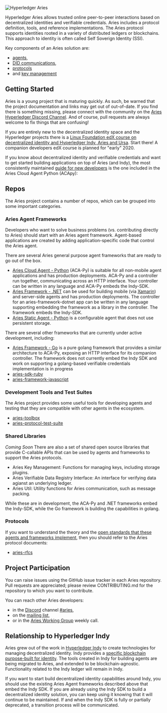 ![Hyperledger Aries](collateral/Hyperledger_Aries_Logo_Color.png)

Hyperledger Aries allows trusted online peer-to-peer interactions based on
decentralized identities and verifiable credentials. Aries includes a protocol
definition, tools, and reference implementations. The Aries protocol supports
identities rooted in a variety of distributed ledgers or blockchains. This
approach to identity is often called Self Soverign Identity (SSI).

Key components of an Aries solution are:
* [agents](
https://github.com/hyperledger/aries-rfcs/blob/master/concepts/0004-agents/README.md),
* [DID communications](
https://github.com/hyperledger/aries-rfcs/blob/master/concepts/0005-didcomm/README.md),
* [protocols](
https://github.com/hyperledger/aries-rfcs/blob/master/concepts/0003-protocols/README.md) 
* and [key management](
https://github.com/hyperledger/aries-rfcs/blob/master/concepts/0051-dkms/README.md)

## Getting Started

Aries is a young project that is maturing quickly. As such, be warned that the
project documentation and links may get out of out-of-date. If you find there is
something missing, please connect with the community on the [Aries Hyperledger
Discord Channel](https://discord.com/channels/905194001349627914/905206466410057728). And of course,
pull requests are always welcome to fix things that are confusing!

If you are entirely new to the decentralized identity space and the Hyperledger
projects there is a [Linux Foundation edX course on decentralized identity and
Hyperledger Indy, Aries and
Ursa](https://www.edx.org/course/identity-in-hyperledger-aries-indy-and-ursa).
Start there! A companion developers edX course is planned for "early" 2020.

If you know about decentralized identity and verifiable credentials and want to
get started building applications on top of Aries (and Indy), the most
consistently maintained [guide for new
developers](https://github.com/hyperledger/aries-cloudagent-python/tree/master/docs/GettingStartedAriesDev)
is the one included in the Aries Cloud Agent Python (ACApy):

## Repos

The Aries project contains a number of repos, which can be grouped into some
important categories.

### Aries Agent Frameworks

Developers who want to solve business problems (vs. contributing directly to Aries) should start with an Aries agent framework. Agent-based applications are created by adding application-specific code that control the Aries agent.

There are several Aries general purpose agent frameworks that are ready to go out of the box.

- [Aries Cloud Agent -
  Python](https://github.com/hyperledger/aries-cloudagent-python) (ACA-Py) is
  suitable for all non-mobile agent applications and has production deployments.
  ACA-Py and a controller run together, communicating across an HTTP interface.
  Your controller can be written in any language and ACA-Py embeds the Indy-SDK.
- [Aries Framework -
  .NET](https://github.com/hyperledger/aries-framework-dotnet) can be used for
  building mobile (via [Xamarin](https://dotnet.microsoft.com/apps/xamarin)) and
  server-side agents and has production deployments. The controller for an
  aries-framework-dotnet app can be written in any language supporting embedding
  the framework as a library in the controller. The framework embeds the
  Indy-SDK.
- [Aries Static Agent -
  Python](https://github.com/hyperledger/aries-staticagent-python) is a
  configurable agent that does not use persistent storage.

There are several other frameworks that are currently under active development, including:

- [Aries Framework - Go](https://github.com/hyperledger/aries-framework-go) is a
  pure golang framework that provides a similar architecture to ACA-Py, exposing
  an HTTP interface for its companion controller. The framework does not
  currently embed the Indy SDK and work on supporting a golang-based verifiable credentials implementation is in progress
- [aries-sdk-ruby](https://github.com/hyperledger/aries-sdk-ruby/blob/master/README.md)
- [aries-framework-javascript](https://github.com/hyperledger/aries-framework-javascript/blob/master/README.md)

### Development Tools and Test Suites

The Aries project provides some useful tools for developing agents and testing
that they are compatible with other agents in the ecosystem.

* [aries-toolbox](https://github.com/hyperledger/aries-toolbox)
* [aries-protocol-test-suite](https://github.com/hyperledger/aries-protocol-test-suite)

### Shared Libraries

*Coming Soon*
There are also a set of shared open source libraries that provide C-callable
APIs that can be used by agents and frameworks to support the Aries protocols.

* Aries Key Management: Functions for managing keys, including storage plugins.
* Aries Verifiable Data Registry Interface: An interface for verifying data
  agianst an underlying ledger.
* Aries Util: Utility functions for Aries communication, such as message
  packing.

While these are in development, the ACA-Py and .NET frameworks embed the Indy-SDK, while the Go framework is building the capabilities in golang.

### Protocols

If you want to understand the theory and the [open standards that these agents
and frameworks
implement](https://github.com/hyperledger/aries-rfcs/blob/master/index.md), then
you should refer to the Aries protocol documents:

* [aries-rfcs](https://github.com/hyperledger/aries-rfcs)

## Project Participation

You can raise issues using the GitHub issue tracker in each Aries repository.
Pull requests are appreciated; please review CONTRIBUTING.md for the repository
to which you want to contribute.

You can reach other Aries developers:
* in the [Discord](https://wiki.hyperledger.org/display/HYP/Our+chat+service) channel
  [#aries](https://discord.com/channels/905194001349627914/905206466410057728),
* on the [mailing list](https://lists.hyperledger.org/g/aries),
* or in the [Aries Working Group](https://wiki.hyperledger.org/display/ARIES/Aries+Working+Group) weekly call.

## Relationship to Hyperledger Indy

Aries grew out of the work in [Hyperledger
Indy](https://github.com/hyperledger/indy-sdk/blob/master/README.md) to create
technologies for managing decentralized identity. Indy provides a [specific
blockchain purpose-built for
identity](https://github.com/hyperledger/indy-node/blob/master/README.md). The
tools created in Indy for building agents are being migrated to Aries, and
extended to be blockchain-agnostic. Functionality related to the Indy ledger
will remain in Indy.

If you want to start build decentralized identity capabilities around Indy, you
should use the existing Aries Agent frameworks described above that embed the
Indy SDK. If you are already using the Indy SDK to build a decentralized
identity solution, you can keep using it knowing that it will continue to be
maintained. If and when the Indy SDK is fully or partially deprecated, a
transition process will be communicated.
